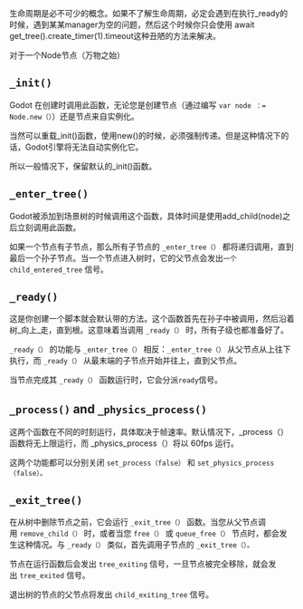 生命周期是必不可少的概念。如果不了解生命周期，必定会遇到在执行_ready的时候，遇到某某manager为空的问题，然后这个时候你只会使用
await get_tree().create_timer(1).timeout这种丑陋的方法来解决。

对于一个Node节点（万物之始）

## `_init()`

Godot 在创建时调用此函数，无论您是创建节点（通过编写 `var node ：= Node.new（）`）还是节点来自实例化。

当然可以重载_init()函数，使用new()的时候，必须强制传递。但是这种情况下的话，Godot引擎将无法自动实例化它。

所以一般情况下，保留默认的_init()函数。

## `_enter_tree()`

Godot被添加到场景树的时候调用这个函数，具体时间是使用add_child(node)之后立刻调用此函数。

如果一个节点有子节点，那么所有子节点的 `_enter_tree（）` 都将递归调用，直到最后一个孙子节点。当一个节点进入树时，它的父节点会发出`一个 child_entered_tree` 信号。

## `_ready()`

这是你创建一个脚本就会默认带的方法。这个函数首先在孙子中被调用，然后沿着树_向上_走，直到根。这意味着当调用 `_ready（）` 时，所有子级也都准备好了。

`_ready（）` 的功能与 `_enter_tree（）` 相反：`_enter_tree（）` 从父节点从上往下执行，而 `_ready（）` 从最末端的子节点开始并往上，直到父节点。

当节点完成其 `_ready（）` 函数运行时，它会分派`ready`信号。

## `_process()` and `_physics_process()`  

这两个函数在不同的时刻运行，具体取决于帧速率。默认情况下，_process（）函数将无上限运行，而 _physics_process（）将以 60fps 运行。

这两个功能都可以分别关闭 `set_process（false）` 和 `set_physics_process（false）。`

## `_exit_tree()`

在从树中删除节点之前，它会运行 `_exit_tree（）` 函数。当您从父节点调用 `remove_child（）` 时，或者当您 `free（）` 或 `queue_free（）` 节点时，都会发生这种情况。与 `_ready（）` 类似，首先调用子节点的 `_exit_tree（）。`

节点在运行函数后会发出 `tree_exiting` 信号，一旦节点被完全移除，就会发出 `tree_exited` 信号。

退出树的节点的父节点将发出 `child_exiting_tree` 信号。